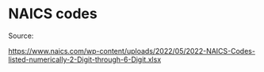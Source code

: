 # NAICS codes

Source:

https://www.naics.com/wp-content/uploads/2022/05/2022-NAICS-Codes-listed-numerically-2-Digit-through-6-Digit.xlsx